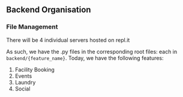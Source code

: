## Backend Organisation

### File Management
There will be 4 individual servers hosted on repl.it

As such, we have the .py files in the corresponding root files: each in `backend/{feature_name}`.
Today, we have the following features:
1. Facility Booking
2. Events
2. Laundry
3. Social
